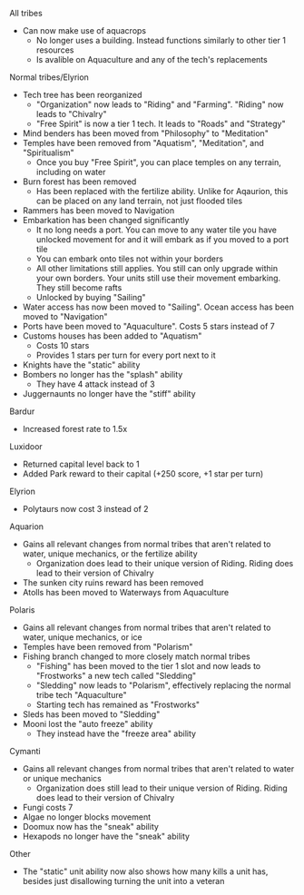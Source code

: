 All tribes
- Can now make use of aquacrops
  - No longer uses a building. Instead functions similarly to other tier 1 resources
  - Is avalible on Aquaculture and any of the tech's replacements

Normal tribes/Elyrion
- Tech tree has been reorganized
  - "Organization" now leads to "Riding" and "Farming". "Riding" now leads to "Chivalry"
  - "Free Spirit" is now a tier 1 tech. It leads to "Roads" and "Strategy"
- Mind benders has been moved from "Philosophy" to "Meditation"
- Temples have been removed from "Aquatism", "Meditation", and "Spiritualism"
  -  Once you buy "Free Spirit", you can place temples on any terrain, including on water
- Burn forest has been removed
  - Has been replaced with the fertilize ability. Unlike for Aqaurion, this can be placed on any land terrain, not just flooded tiles
- Rammers has been moved to Navigation
- Embarkation has been changed significantly
  - It no long needs a port. You can move to any water tile you have unlocked movement for and it will embark as if you moved to a port tile
  - You can embark onto tiles not within your borders
  - All other limitations still applies. You still can only upgrade within your own borders. Your units still use their movement embarking. They still become rafts
  - Unlocked by buying "Sailing"
- Water access has now been moved to "Sailing". Ocean access has been moved to "Navigation"
- Ports have been moved to "Aquaculture". Costs 5 stars instead of 7
- Customs houses has been added to "Aquatism"
  - Costs 10 stars
  - Provides 1 stars per turn for every port next to it
- Knights have the "static" ability
- Bombers no longer has the "splash" ability
  - They have 4 attack instead of 3
- Juggernaunts no longer have the "stiff" ability


Bardur
- Increased forest rate to 1.5x

Luxidoor
- Returned capital level back to 1
- Added Park reward to their capital (+250 score, +1 star per turn)

Elyrion
- Polytaurs now cost 3 instead of 2

Aquarion
- Gains all relevant changes from normal tribes that aren't related to water, unique mechanics, or the fertilize ability
  - Organization does lead to their unique version of Riding. Riding does lead to their version of Chivalry
- The sunken city ruins reward has been removed
- Atolls has been moved to Waterways from Aquaculture

Polaris
- Gains all relevant changes from normal tribes that aren't related to water, unique mechanics, or ice
- Temples have been removed from "Polarism"
- Fishing branch changed to more closely match normal tribes
  - "Fishing" has been moved to the tier 1 slot and now leads to "Frostworks" a new tech called "Sledding"
  - "Sledding" now leads to "Polarism", effectively replacing the normal tribe tech "Aquaculture"
  - Starting tech has remained as "Frostworks"
- Sleds has been moved to "Sledding"
- Mooni lost the "auto freeze" ability
  - They instead have the "freeze area" ability

Cymanti
- Gains all relevant changes from normal tribes that aren't related to water or unique mechanics
  - Organization does still lead to their unique version of Riding. Riding does lead to their version of Chivalry
- Fungi costs 7
- Algae no longer blocks movement
- Doomux now has the "sneak" ability
- Hexapods no longer have the "sneak" ability
  
Other
- The "static" unit ability now also shows how many kills a unit has, besides just disallowing turning the unit into a veteran